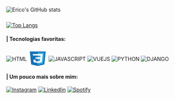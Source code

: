 <div style="margin-top: 5%;">

![Erico's GitHub stats](https://github-readme-stats.vercel.app/api?username=ericopieri&show_icons=true&theme=highcontrast)
</div>

<div style="margin-top: 5%;">

[![Top Langs](https://github-readme-stats.vercel.app/api/top-langs/?username=ericopieri&layout=compact&theme=highcontrast)](https://github.com/ericopieri/github-readme-stats)
</div>

#### | Tecnologias favoritas: 
<div style="margin-top: 5%;"> 

<img align="center" alt="HTML" height="40" width="50" src="https://cdn.jsdelivr.net/gh/devicons/devicon/icons/html5/html5-original.svg" />
<img align="center" alt="CSS" height="40" width="50" src="https://raw.githubusercontent.com/devicons/devicon/master/icons/css3/css3-original.svg">
<img align="center" alt="JAVASCRIPT" height="40" width="50" src="https://cdn.jsdelivr.net/gh/devicons/devicon/icons/javascript/javascript-original.svg" />
<img align="center" alt="VUEJS" height="40" width="50" src="https://cdn.jsdelivr.net/gh/devicons/devicon/icons/vuejs/vuejs-original.svg" />
<img align="center" alt="PYTHON" height="40" width="50" src="https://cdn.jsdelivr.net/gh/devicons/devicon/icons/python/python-original.svg" />
<img align="center" alt="DJANGO" height="40" width="50" src="https://cdn.jsdelivr.net/npm/simple-icons@3.13.0/icons/django.svg" />

</div>

#### | Um pouco mais sobre mim:
<div style="margin-top: 3%;">

[![Instagram](https://img.shields.io/badge/Instagram-E4405F?style=for-the-badge&logo=instagram&logoColor=white)](https://instagram.com/pieri.erico)
[![Linkedlin](https://img.shields.io/badge/LinkedIn-0077B5?style=for-the-badge&logo=linkedin&logoColor=white)](https://www.linkedin.com/in//)
[![Spotify](https://img.shields.io/badge/Spotify-1ED760?&style=for-the-badge&logo=spotify&logoColor=white)](https://open.spotify.com/playlist/2eNu1KHn0obIDmhMxAwK5r?si=1c04979638f54650)
</div>
